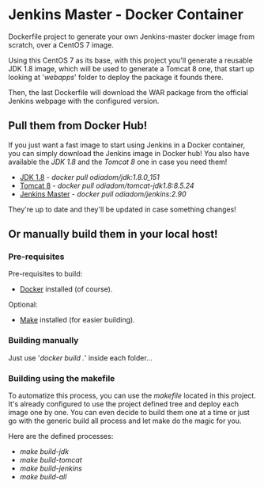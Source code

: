 # Jenkins Master - Docker Container
Dockerfile project to generate your own Jenkins-master docker image from scratch, over a CentOS 7 image.

Using this CentOS 7 as its base, with this project you'll generate a reusable JDK 1.8 image, which will be used to generate a Tomcat 8 one, that start up looking at '*webapps*' folder to deploy the package it founds there.

Then, the last Dockerfile will download the WAR package from the official Jenkins webpage with the configured version.



## Pull them from Docker Hub!
If you just want a fast image to start using Jenkins in a Docker container, you can simply download the Jenkins image in Docker hub!
You also have available the *JDK 1.8* and the *Tomcat 8* one in case you need them!

- [JDK 1.8](https://hub.docker.com/r/odiadom/jdk/) - *docker pull odiadom/jdk:1.8.0_151*
- [Tomcat 8](https://hub.docker.com/r/odiadom/tomcat-jdk1.8/) - *docker pull odiadom/tomcat-jdk1.8:8.5.24*
- [Jenkins Master](https://hub.docker.com/r/odiadom/jenkins/) - *docker pull odiadom/jenkins:2.90*

They're up to date and they'll be updated in case something changes!

## Or manually build them in your local host!

### Pre-requisites

Pre-requisites to build:
- [Docker](https://docs.docker.com/engine/installation/) installed (of course).

Optional:
- [Make](https://www.gnu.org/software/make/) installed (for easier building).

### Building manually
Just use '*docker build .*' inside each folder...

### Building using the makefile
To automatize this process, you can use the *makefile* located in this project. It's already configured to use the project defined tree and deploy each image one by one. You can even decide to build them one at a time or just go with the generic build all process and let make do the magic for you.

Here are the defined processes:
- *make build-jdk*
- *make build-tomcat*
- *make build-jenkins*
- *make build-all*
